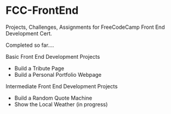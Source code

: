 # FCC-FrontEnd
Projects, Challenges, Assignments for FreeCodeCamp Front End Development Cert.

Completed so far....

Basic Front End Development Projects
- Build a Tribute Page
- Build a Personal Portfolio Webpage

Intermediate Front End Development Projects
- Build a Random Quote Machine
- Show the Local Weather (in progress)